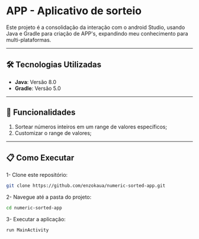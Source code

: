 # APP - Aplicativo de sorteio

Este projeto é a consolidação da interação com o android Studio, usando Java e Gradle para criação de APP's, expandindo meu conhecimento para multi-plataformas.

---
## 🛠️ Tecnologias Utilizadas

- **Java**: Versão 8.0
- **Gradle**: Versão 5.0
---

## 🚀 Funcionalidades
1. Sortear números inteiros em um range de valores específicos;
2. Customizar o range de valores;

---

## 📋 Como Executar
1- Clone este repositório:
```bash
git clone https://github.com/enzokaua/numeric-sorted-app.git
```

2- Navegue até a pasta do projeto:
```bash
cd numeric-sorted-app
```

3- Executar a aplicação:
```bash
run MainActivity
```
